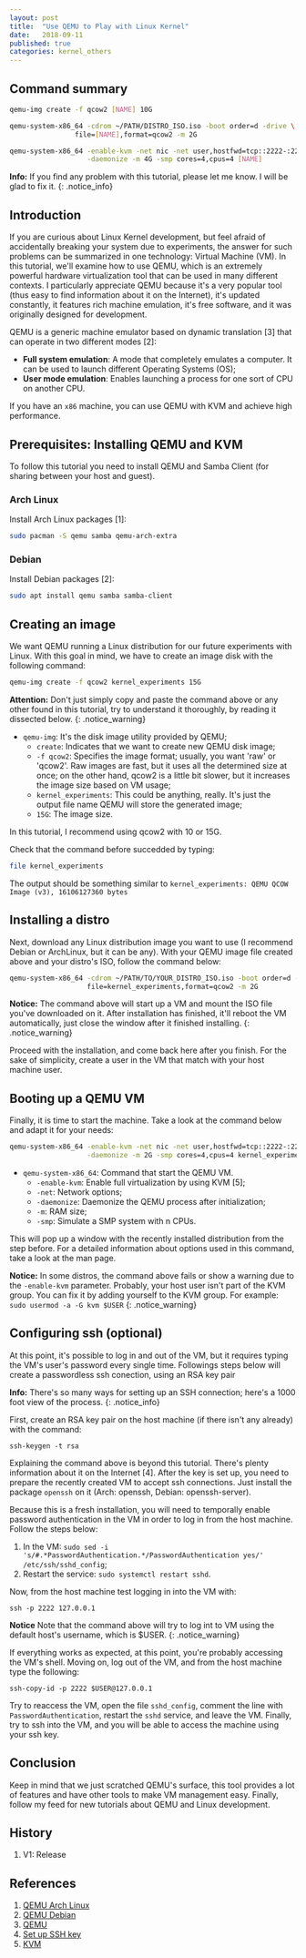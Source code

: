 ```yaml
---
layout: post
title:  "Use QEMU to Play with Linux Kernel"
date:   2018-09-11
published: true
categories: kernel_others
---
```


## Command summary

```bash
qemu-img create -f qcow2 [NAME] 10G

qemu-system-x86_64 -cdrom ~/PATH/DISTRO_ISO.iso -boot order=d -drive \
                file=[NAME],format=qcow2 -m 2G

qemu-system-x86_64 -enable-kvm -net nic -net user,hostfwd=tcp::2222-:22,smb=$PWD/ \
                   -daemonize -m 4G -smp cores=4,cpus=4 [NAME]
```

**Info:**
If you find any problem with this tutorial, please let me know. I will be glad
to fix it.
{: .notice_info}

## Introduction

If you are curious about Linux Kernel development, but feel afraid of
accidentally breaking your system due to experiments, the answer for such
problems can be summarized in one technology: Virtual Machine (VM). In this
tutorial, we'll examine how to use QEMU, which is an extremely powerful
hardware virtualization tool that can be used in many different contexts. I
particularly appreciate QEMU because it's a very popular tool (thus easy to 
find information about it on the Internet), it's updated constantly,
it features rich machine emulation, it's free software, and it
was originally designed for development.

QEMU is a generic machine emulator based on dynamic translation [3] that can
operate in two different modes [2]:

* **Full system emulation**: A mode that completely emulates a computer. It
  can be used to launch different Operating Systems (OS);
* **User mode emulation**: Enables launching a process for one sort of CPU on
  another CPU.

If you have an `x86` machine, you can use QEMU with KVM and achieve high
performance.

## Prerequisites: Installing QEMU and KVM

To follow this tutorial you need to install QEMU and Samba Client (for sharing
between your host and guest).

### Arch Linux

Install Arch Linux packages [1]:

```bash
sudo pacman -S qemu samba qemu-arch-extra
```

### Debian

Install Debian packages [2]:

```bash
sudo apt install qemu samba samba-client
```

## Creating an image

We want QEMU running a Linux distribution for our future experiments with
Linux. With this goal in mind, we have to create an image disk with the
following command:

```bash
qemu-img create -f qcow2 kernel_experiments 15G
```
**Attention:**
Don't just simply copy and paste the command above or any other found in this tutorial, try
to understand it thoroughly, by reading it dissected below.
{: .notice_warning}


* `qemu-img`: It's the disk image utility provided by QEMU;
  * `create`: Indicates that we want to create new QEMU disk image;
  * `-f qcow2`: Specifies the image format; usually, you want 'raw' or
    'qcow2'. Raw images are fast, but it uses all the determined size at once;
    on the other hand, qcow2 is a little bit slower, but it increases the image
    size based on VM usage;
  * `kernel_experiments`: This could be anything, really. It's just the output file name QEMU will store the generated image;
  * `15G`: The image size.

In this tutorial, I recommend using qcow2 with 10 or 15G.

Check that the command before succedded by typing:
```bash
file kernel_experiments
```

The output should be something similar to `kernel_experiments: QEMU QCOW Image (v3), 16106127360 bytes`

## Installing a distro

Next, download any Linux distribution image you want to use (I recommend
Debian or ArchLinux, but it can be any). With your QEMU image file created above and your distro's ISO, follow the command below:

```bash
qemu-system-x86_64 -cdrom ~/PATH/TO/YOUR_DISTRO_ISO.iso -boot order=d -drive \
                   file=kernel_experiments,format=qcow2 -m 2G
```

**Notice:**
The command above will start up a VM and mount the ISO file you've downloaded on it. After installation has finished, it'll reboot the VM automatically, just close the window after it finished installing.
{: .notice_warning}

Proceed with the installation, and come back here after you finish. For the sake of simplicity, create a user in the VM that match with your host machine
user.

## Booting up a QEMU VM

Finally, it is time to start the machine. Take a look at the command below and
adapt it for your needs:

```bash
qemu-system-x86_64 -enable-kvm -net nic -net user,hostfwd=tcp::2222-:22,smb=$PWD/ \
                   -daemonize -m 2G -smp cores=4,cpus=4 kernel_experiments
```

* `qemu-system-x86_64`: Command that start the QEMU VM.
  * `-enable-kvm`: Enable full virtualization by using KVM [5];
  * `-net`: Network options;
  * `-daemonize`: Daemonize the QEMU process after initialization;
  * `-m`: RAM size;
  * `-smp`: Simulate a SMP system with n CPUs.

This will pop up a window with the recently installed distribution from the step before. For a detailed information about options used in this command, take a look at the man page.

**Notice:**
In some distros, the command above fails or show a warning due to the
`-enable-kvm` parameter. Probably, your host user isn't part of the KVM
group. You can fix it by adding yourself to the KVM group. For example:
`sudo usermod -a -G kvm $USER`
{: .notice_warning}

## Configuring ssh (optional)

At this point, it's possible to log in and out of the VM, but it requires typing the VM's user's password
every single time. Followings steps below will create a passwordless ssh conection, using an RSA key pair

**Info:**
There's so many ways for setting up an SSH connection; here's a 1000
foot view of the process.
{: .notice_info}

First, create an RSA key pair on the host machine (if there isn't any already) with the command:

```
ssh-keygen -t rsa
```

Explaining the command above is beyond this tutorial. There's plenty information about it on the Internet [4]. 
After the key is set up, you need to prepare the recently created VM to accept ssh connections. Just install the
package `openssh` on it (Arch: openssh, Debian: openssh-server).

Because this is a fresh installation, you will need to temporally enable password
authentication in the VM in order to log in from the host machine.
Follow the steps below:

1. In the VM: `sudo sed -i 's/#.*PasswordAuthentication.*/PasswordAuthentication yes/' /etc/ssh/sshd_config`;
2. Restart the service: `sudo systemctl restart sshd`.

Now, from the host machine test logging in into the VM with:

```
ssh -p 2222 127.0.0.1
```

**Notice**
Note that the command above will try to log int to VM using the default host's username, which is $USER.
{: .notice_warning}

If everything works as expected, at this point, you're probably accessing the VM's shell. 
Moving on, log out of the VM, and from the host machine type the following:

```
ssh-copy-id -p 2222 $USER@127.0.0.1
```

Try to reaccess the VM, open the file `sshd_config`, comment the line with
`PasswordAuthentication`, restart the `sshd` service, and leave the VM.
Finally, try to ssh into the VM, and you will be able to access the machine
using your ssh key.

## Conclusion

Keep in mind that we just scratched QEMU's surface, this tool provides a lot of
features and have other tools to make VM management easy. Finally,
follow my feed for new tutorials about QEMU and Linux development.

## History

1. V1: Release

## References

1. [QEMU Arch Linux](https://wiki.archlinux.org/index.php/QEMU)
2. [QEMU Debian](https://wiki.debian.org/QEMU#Installation)
3. [QEMU](https://www.qemu.org/)
4. [Set up SSH key](https://www.digitalocean.com/community/tutorials/how-to-set-up-ssh-keys--2)
5. [KVM](https://en.wikipedia.org/wiki/Kernel-based_Virtual_Machine)

